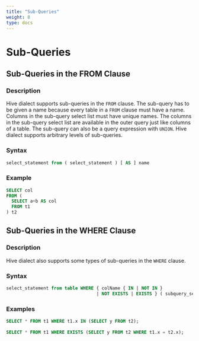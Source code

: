 ```yaml
---
title: "Sub-Queries"
weight: 8
type: docs
---
```

<!--
Licensed to the Apache Software Foundation (ASF) under one
or more contributor license agreements.  See the NOTICE file
distributed with this work for additional information
regarding copyright ownership.  The ASF licenses this file
to you under the Apache License, Version 2.0 (the
"License"); you may not use this file except in compliance
with the License.  You may obtain a copy of the License at
  http://www.apache.org/licenses/LICENSE-2.0
Unless required by applicable law or agreed to in writing,
software distributed under the License is distributed on an
"AS IS" BASIS, WITHOUT WARRANTIES OR CONDITIONS OF ANY
KIND, either express or implied.  See the License for the
specific language governing permissions and limitations
under the License.
-->

# Sub-Queries

## Sub-Queries in the FROM Clause

### Description

Hive dialect supports sub-queries in the `FROM` clause. The sub-query has to be given a name because every table in a `FROM` clause must have a name.
Columns in the sub-query select list must have unique names.
The columns in the sub-query select list are available in the outer query just like columns of a table.
The sub-query can also be a query expression with `UNION`. Hive dialect supports arbitrary levels of sub-queries.

### Syntax

```sql
select_statement from ( select_statement ) [ AS ] name
```

### Example

```sql
SELECT col
FROM (
  SELECT a+b AS col
  FROM t1
) t2
```

## Sub-Queries in the WHERE Clause

### Description

Hive dialect also supports some types of sub-queries in the `WHERE` clause.

### Syntax

```sql
select_statement from table WHERE { colName { IN | NOT IN } 
                                  | NOT EXISTS | EXISTS } ( subquery_select_statement )
```

### Examples

```sql
SELECT * FROM t1 WHERE t1.x IN (SELECT y FROM t2);
 
SELECT * FROM t1 WHERE EXISTS (SELECT y FROM t2 WHERE t1.x = t2.x);
```
